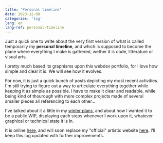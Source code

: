 ```yaml
---
title: 'Personal timeline'
date: 2023-12-08
categories: 'log'
lang: en
lang-ref: personal-timeline
---
```

Just a quick one to write about the very first version of what is called temporarily my **personal timeline**, and which is supposed to become the place where everything I make is gathered, wether it is code, litterature or visual arts.

I pretty much based its graphisms upon this webdev portfolio, for I love how simple and clear it is. We will see how it evolves.

For now, it is just a quick bunch of posts depicting my most recent activities. I'm still trying to figure out a way to articulate everything together while keeping it as simple as possible. I have to make it clear and readable, while being kind of thourough with more complex projects made of several smaller pieces all referencing to each other...

I've talked about it a little in my [winter plans](https://pquod.github.io/dev_portfolio/fr/log.html#plans-pour-l-hiver), and about how I wanted it to be a public WIP, displaying each steps whenever I work upon it, whatever graphical or technical state it is in.

It is online [here](https://pquod.github.io/personal_timeline/), and will soon replace my "official" artistic website [here](https://luciedesaubliaux.fr/). I'll keep this log updated with further improvements.
